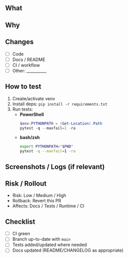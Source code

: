 ## What
<!-- Briefly describe the change. -->

## Why
<!-- Why this is needed / what it improves. -->

## Changes
- [ ] Code
- [ ] Docs / README
- [ ] CI / workflow
- [ ] Other: __________

## How to test
1. Create/activate venv
2. Install deps: `pip install -r requirements.txt`
3. Run tests:
   - **PowerShell**  
     ```powershell
     $env:PYTHONPATH = (Get-Location).Path
     pytest -q --maxfail=1 -ra
     ```
   - **bash/zsh**  
     ```bash
     export PYTHONPATH="$PWD"
     pytest -q --maxfail=1 -ra
     ```

## Screenshots / Logs (if relevant)
<!-- paste or attach -->

## Risk / Rollout
- Risk: Low / Medium / High
- Rollback: Revert this PR
- Affects: Docs / Tests / Runtime / CI

## Checklist
- [ ] CI green
- [ ] Branch up-to-date with `main`
- [ ] Tests added/updated where needed
- [ ] Docs updated (README/CHANGELOG as appropriate)
